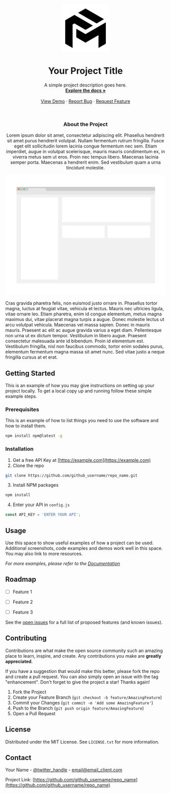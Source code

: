 <a name="readme-top"></a>

<!-- PROJECT LOGO -->
<br />
<div align="center">
  <a href="https://github.com/github_username/repo_name">
    <img src="img/logo.png" alt="Logo" width="150" height="150">
  </a>

<h1 align="center">Your Project Title</h1>

  <p align="center">
    A simple project description goes here.
    <br />
    <a href="https://github.com/github_username/repo_name"><strong>Explore the docs »</strong></a>
    <br />
    <br />
    <a href="#">View Demo</a>
    ·
    <a href="#">Report Bug</a>
    ·
    <a href="#">Request Feature</a>
  </p>
</div>

&nbsp;


<!-- ABOUT THE PROJECT -->
<h3 style="text-align: center;">About the Project</h3>

<!-- TABLE OF CONTENTS -->

<p style="text-align: center;">Lorem ipsum dolor sit amet, consectetur adipiscing elit. Phasellus hendrerit sit amet purus hendrerit volutpat. Nullam fermentum rutrum fringilla. Fusce eget elit sollicitudin lorem lacinia congue fermentum nec sem. Etiam imperdiet, augue in volutpat scelerisque, mauris mauris condimentum ex, in viverra metus sem ut eros. Proin nec tempus libero. Maecenas lacinia semper porta. Maecenas a hendrerit enim. Sed vestibulum quam a urna tincidunt molestie. </p>


<p align="center">
  <img src="./img/hero.png"/>
</p>


Cras gravida pharetra felis, non euismod justo ornare in. Phasellus tortor magna, luctus at feugiat vitae, vehicula et lectus. Mauris nec ultricies ligula, vitae ornare leo. Etiam pharetra, enim id congue elementum, metus magna maximus dui, vitae placerat magna turpis a augue. Donec molestie lectus ut arcu volutpat vehicula. Maecenas vel massa sapien. Donec in mauris mauris. Praesent ac elit ac augue gravida varius a eget diam. Pellentesque non urna ut ex dictum tempor. Vestibulum in libero augue. Praesent consectetur malesuada ante id bibendum. Proin id elementum est. Vestibulum fringilla, nisl non faucibus commodo, tortor enim sodales purus, elementum fermentum magna massa sit amet nunc. Sed vitae justo a neque fringilla cursus at et erat.



<!-- GETTING STARTED -->
## Getting Started

This is an example of how you may give instructions on setting up your project locally. To get a local copy up and running follow these simple example steps.

### Prerequisites

This is an example of how to list things you need to use the software and how to install them.

  ```sh
  npm install npm@latest -g
  ```

### Installation

1. Get a free API Key at [https://example.com](https://example.com)
2. Clone the repo

```sh
git clone https://github.com/github_username/repo_name.git
```

3. Install NPM packages
```sh
npm install
```
4. Enter your API in `config.js`
```js
const API_KEY = 'ENTER YOUR API';
```


<!-- USAGE EXAMPLES -->
## Usage


Use this space to show useful examples of how a project can be used. Additional screenshots, code examples and demos work well in this space. You may also link to more resources.

_For more examples, please refer to the [Documentation](https://example.com)_


<!-- ROADMAP -->
## Roadmap


- [ ] Feature 1
- [ ] Feature 2
- [ ] Feature 3


See the [open issues](https://github.com/github_username/repo_name/issues) for a full list of proposed features (and known issues).




<!-- CONTRIBUTING -->
## Contributing


Contributions are what make the open source community such an amazing place to learn, inspire, and create. Any contributions you make are **greatly appreciated**.

If you have a suggestion that would make this better, please fork the repo and create a pull request. You can also simply open an issue with the tag "enhancement".
Don't forget to give the project a star! Thanks again!

1. Fork the Project
2. Create your Feature Branch (`git checkout -b feature/AmazingFeature`)
3. Commit your Changes (`git commit -m 'Add some AmazingFeature'`)
4. Push to the Branch (`git push origin feature/AmazingFeature`)
5. Open a Pull Request

<!-- LICENSE -->
## License


Distributed under the MIT License. See `LICENSE.txt` for more information.


<!-- CONTACT -->
## Contact


Your Name - [@twitter_handle](https://twitter.com/twitter_handle) - email@email_client.com

Project Link: [https://github.com/github_username/repo_name](https://github.com/github_username/repo_name)